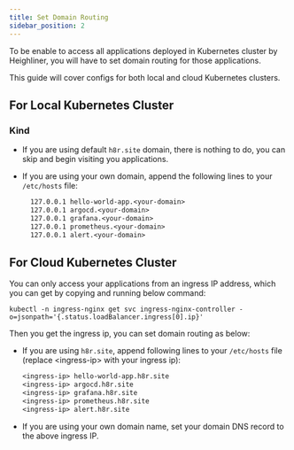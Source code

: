 ```yaml
---
title: Set Domain Routing
sidebar_position: 2
---
```


To be enable to access all applications deployed in Kubernetes cluster by Heighliner,
you will have to set domain routing for those applications.

This guide will cover configs for both local and cloud Kubernetes clusters.

## For Local Kubernetes Cluster

### Kind

- If you are using default `h8r.site` domain, there is nothing to do, you can skip and begin visiting you applications.

- If you are using your own domain, append the following lines to your `/etc/hosts` file:

    ```txt
      127.0.0.1 hello-world-app.<your-domain>
      127.0.0.1 argocd.<your-domain>
      127.0.0.1 grafana.<your-domain>
      127.0.0.1 prometheus.<your-domain>
      127.0.0.1 alert.<your-domain>
    ```

## For Cloud Kubernetes Cluster

You can only access your applications from an ingress IP address, which you can get by copying and running below command:

```shell
kubectl -n ingress-nginx get svc ingress-nginx-controller -o=jsonpath='{.status.loadBalancer.ingress[0].ip}'
```

Then you get the ingress ip, you can set domain routing as below:

- If you are using `h8r.site`, append following lines to your `/etc/hosts` file (replace <ingress-ip\> with your ingress ip):

  ```txt
  <ingress-ip> hello-world-app.h8r.site
  <ingress-ip> argocd.h8r.site
  <ingress-ip> grafana.h8r.site
  <ingress-ip> prometheus.h8r.site
  <ingress-ip> alert.h8r.site
  ```

- If you are using your own domain name, set your domain DNS record to the above ingress IP.
